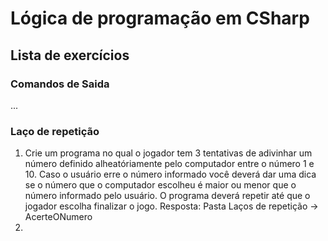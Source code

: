 # Lógica de programação em CSharp
## Lista de exercícios

### Comandos de Saida
...
### Laço de repetição
1) Crie um programa no qual o jogador tem 3 tentativas de adivinhar um número definido alheatóriamente pelo computador entre o número 1 e 10. Caso o usuário erre o número informado você deverá dar uma dica se o número que o computador escolheu é maior ou menor que o número informado pelo usuário. O programa deverá repetir até que o jogador escolha finalizar o jogo.
Resposta: Pasta Laços de repetição -> AcerteONumero
2) 
